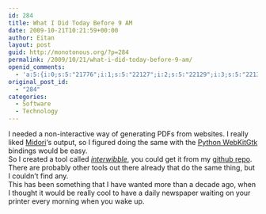 ```yaml
---
id: 284
title: What I Did Today Before 9 AM
date: 2009-10-21T10:21:59+00:00
author: Eitan
layout: post
guid: http://monotonous.org/?p=284
permalink: /2009/10/21/what-i-did-today-before-9-am/
openid_comments:
  - 'a:5:{i:0;s:5:"21776";i:1;s:5:"22127";i:2;s:5:"22129";i:3;s:5:"22139";i:4;s:5:"22757";}'
original_post_id:
  - "284"
categories:
  - Software
  - Technology
---
```

I needed a non-interactive way of generating PDFs from websites. I really liked [Midori](http://software.twotoasts.de/index.php?/pages/midori_summary.html "Midori's Website")&#8216;s output, so I figured doing the same with the [Python WebKitGtk](http://code.google.com/p/pywebkitgtk/ "pywebgtk Google project page") bindings would be easy.  
So I created a tool called [_interwibble_](http://www.urbandictionary.com/define.php?term=interwibble "Interwibble in the Urban Dictionary"), you could get it from my [github repo](http://github.com/eeejay/interwibble "Interwibble on my github repository").  
There are probably other tools out there already that do the same thing, but I couldn&#8217;t find any.  
This has been something that I have wanted more than a decade ago, when I thought it would be really cool to have a daily newspaper waiting on your printer every morning when you wake up.